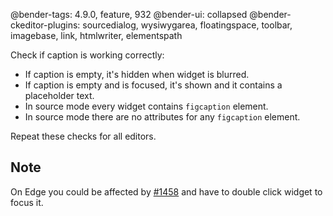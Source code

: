 @bender-tags: 4.9.0, feature, 932
@bender-ui: collapsed
@bender-ckeditor-plugins: sourcedialog, wysiwygarea, floatingspace, toolbar, imagebase, link, htmlwriter, elementspath

Check if caption is working correctly:

* If caption is empty, it's hidden when widget is blurred.
* If caption is empty and is focused, it's shown and it contains a placeholder text.
* In source mode every widget contains `figcaption` element.
* In source mode there are no attributes for any `figcaption` element.

Repeat these checks for all editors.

## Note

On Edge you could be affected by [#1458](https://github.com/ckeditor/ckeditor-dev/issues/1458) and have to double click widget to focus it.
